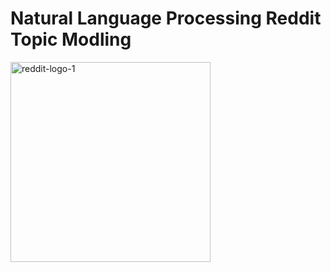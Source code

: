 # Natural Language Processing Reddit Topic Modling 


<img width="320" alt="reddit-logo-1" src="https://user-images.githubusercontent.com/20365333/142718216-96f92d5e-8b39-4580-a1fc-989acf13b97e.png">
